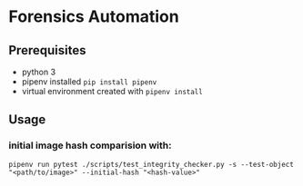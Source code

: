 # Forensics Automation

## Prerequisites
* python 3
* pipenv installed ``pip install pipenv``
* virtual environment created with ``pipenv install``

## Usage
### initial image hash comparision with:
````
pipenv run pytest ./scripts/test_integrity_checker.py -s --test-object "<path/to/image>" --initial-hash "<hash-value>"
````